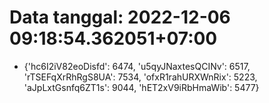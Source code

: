 # Data tanggal: 2022-12-06 09:18:54.362051+07:00

* {'hc6I2iV82eoDisfd': 6474, 'u5qyJNaxtesQCINv': 6517, 'rTSEFqXrRhRgS8UA': 7534, 'ofxR1rahURXWnRix': 5223, 'aJpLxtGsnfq6ZT1s': 9044, 'hET2xV9iRbHmaWib': 5477}
